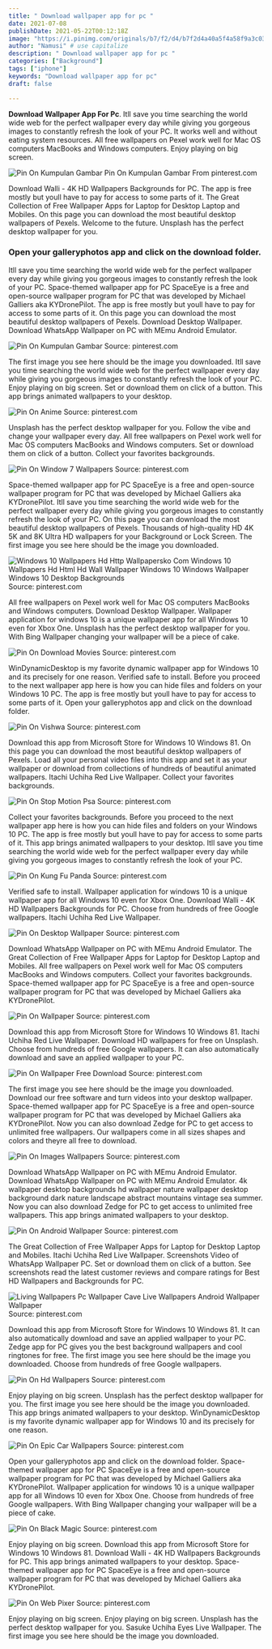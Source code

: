 ```yaml
---
title: " Download wallpaper app for pc "
date: 2021-07-08
publishDate: 2021-05-22T00:12:18Z
image: "https://i.pinimg.com/originals/b7/f2/d4/b7f2d4a40a5f4a58f9a3c032caf0b5ce.jpg"
author: "Namusi" # use capitalize
description: " Download wallpaper app for pc "
categories: ["Background"]
tags: ["iphone"]
keywords: "Download wallpaper app for pc"
draft: false

---
```



**Download Wallpaper App For Pc**. Itll save you time searching the world wide web for the perfect wallpaper every day while giving you gorgeous images to constantly refresh the look of your PC. It works well and without eating system resources. All free wallpapers on Pexel work well for Mac OS computers MacBooks and Windows computers. Enjoy playing on big screen.

![Pin On Kumpulan Gambar](https://i.pinimg.com/originals/0d/58/07/0d5807c720e8b46b32aedc7eea7dcfee.jpg "Pin On Kumpulan Gambar")
Pin On Kumpulan Gambar From pinterest.com


Download Walli - 4K HD Wallpapers Backgrounds for PC. The app is free mostly but youll have to pay for access to some parts of it. The Great Collection of Free Wallpaper Apps for Laptop for Desktop Laptop and Mobiles. On this page you can download the most beautiful desktop wallpapers of Pexels. Welcome to the future. Unsplash has the perfect desktop wallpaper for you.

### Open your galleryphotos app and click on the download folder.

Itll save you time searching the world wide web for the perfect wallpaper every day while giving you gorgeous images to constantly refresh the look of your PC. Space-themed wallpaper app for PC SpaceEye is a free and open-source wallpaper program for PC that was developed by Michael Galliers aka KYDronePilot. The app is free mostly but youll have to pay for access to some parts of it. On this page you can download the most beautiful desktop wallpapers of Pexels. Download Desktop Wallpaper. Download WhatsApp Wallpaper on PC with MEmu Android Emulator.


![Pin On Kumpulan Gambar](https://i.pinimg.com/originals/0d/58/07/0d5807c720e8b46b32aedc7eea7dcfee.jpg "Pin On Kumpulan Gambar")
Source: pinterest.com

The first image you see here should be the image you downloaded. Itll save you time searching the world wide web for the perfect wallpaper every day while giving you gorgeous images to constantly refresh the look of your PC. Enjoy playing on big screen. Set or download them on click of a button. This app brings animated wallpapers to your desktop.

![Pin On Anime](https://i.pinimg.com/originals/ae/f5/07/aef5079ccda4fe39a3076371ea1cd58e.jpg "Pin On Anime")
Source: pinterest.com

Unsplash has the perfect desktop wallpaper for you. Follow the vibe and change your wallpaper every day. All free wallpapers on Pexel work well for Mac OS computers MacBooks and Windows computers. Set or download them on click of a button. Collect your favorites backgrounds.

![Pin On Window 7 Wallpapers](https://i.pinimg.com/originals/88/86/cd/8886cd255f04a7db34ce6d9715544c1d.jpg "Pin On Window 7 Wallpapers")
Source: pinterest.com

Space-themed wallpaper app for PC SpaceEye is a free and open-source wallpaper program for PC that was developed by Michael Galliers aka KYDronePilot. Itll save you time searching the world wide web for the perfect wallpaper every day while giving you gorgeous images to constantly refresh the look of your PC. On this page you can download the most beautiful desktop wallpapers of Pexels. Thousands of high-quality HD 4K 5K and 8K Ultra HD wallpapers for your Background or Lock Screen. The first image you see here should be the image you downloaded.

![Windows 10 Wallpapers Hd Http Wallpapersko Com Windows 10 Wallpapers Hd Html Hd Wall Wallpaper Windows 10 Windows Wallpaper Windows 10 Desktop Backgrounds](https://i.pinimg.com/originals/16/36/fb/1636fb5bdd0b97b09b688b9243f350e7.jpg "Windows 10 Wallpapers Hd Http Wallpapersko Com Windows 10 Wallpapers Hd Html Hd Wall Wallpaper Windows 10 Windows Wallpaper Windows 10 Desktop Backgrounds")
Source: pinterest.com

All free wallpapers on Pexel work well for Mac OS computers MacBooks and Windows computers. Download Desktop Wallpaper. Wallpaper application for windows 10 is a unique wallpaper app for all Windows 10 even for Xbox One. Unsplash has the perfect desktop wallpaper for you. With Bing Wallpaper changing your wallpaper will be a piece of cake.

![Pin On Download Movies](https://i.pinimg.com/originals/50/c2/7b/50c27bd0d22c3dc818a9e7bc6e93229a.jpg "Pin On Download Movies")
Source: pinterest.com

WinDynamicDesktop is my favorite dynamic wallpaper app for Windows 10 and its precisely for one reason. Verified safe to install. Before you proceed to the next wallpaper app here is how you can hide files and folders on your Windows 10 PC. The app is free mostly but youll have to pay for access to some parts of it. Open your galleryphotos app and click on the download folder.

![Pin On Vishwa](https://i.pinimg.com/originals/5c/4d/f2/5c4df2a9afb03717aa6f6cefd50f7df5.jpg "Pin On Vishwa")
Source: pinterest.com

Download this app from Microsoft Store for Windows 10 Windows 81. On this page you can download the most beautiful desktop wallpapers of Pexels. Load all your personal video files into this app and set it as your wallpaper or download from collections of hundreds of beautiful animated wallpapers. Itachi Uchiha Red Live Wallpaper. Collect your favorites backgrounds.

![Pin On Stop Motion Psa](https://i.pinimg.com/originals/b1/32/cb/b132cb6e562fef08f3e9457f1b750f38.jpg "Pin On Stop Motion Psa")
Source: pinterest.com

Collect your favorites backgrounds. Before you proceed to the next wallpaper app here is how you can hide files and folders on your Windows 10 PC. The app is free mostly but youll have to pay for access to some parts of it. This app brings animated wallpapers to your desktop. Itll save you time searching the world wide web for the perfect wallpaper every day while giving you gorgeous images to constantly refresh the look of your PC.

![Pin On Kung Fu Panda](https://i.pinimg.com/474x/b2/56/47/b25647518df4443be5b08b6a9d5a3c84.jpg "Pin On Kung Fu Panda")
Source: pinterest.com

Verified safe to install. Wallpaper application for windows 10 is a unique wallpaper app for all Windows 10 even for Xbox One. Download Walli - 4K HD Wallpapers Backgrounds for PC. Choose from hundreds of free Google wallpapers. Itachi Uchiha Red Live Wallpaper.

![Pin On Desktop Wallpaper](https://i.pinimg.com/originals/48/94/5b/48945ba85674e5b02f74c4a160d20f34.jpg "Pin On Desktop Wallpaper")
Source: pinterest.com

Download WhatsApp Wallpaper on PC with MEmu Android Emulator. The Great Collection of Free Wallpaper Apps for Laptop for Desktop Laptop and Mobiles. All free wallpapers on Pexel work well for Mac OS computers MacBooks and Windows computers. Collect your favorites backgrounds. Space-themed wallpaper app for PC SpaceEye is a free and open-source wallpaper program for PC that was developed by Michael Galliers aka KYDronePilot.

![Pin On Wallpaper](https://i.pinimg.com/originals/98/88/39/98883983df91cdb54c13cf80dbf9704f.png "Pin On Wallpaper")
Source: pinterest.com

Download this app from Microsoft Store for Windows 10 Windows 81. Itachi Uchiha Red Live Wallpaper. Download HD wallpapers for free on Unsplash. Choose from hundreds of free Google wallpapers. It can also automatically download and save an applied wallpaper to your PC.

![Pin On Wallpaper Free Download](https://i.pinimg.com/originals/7f/05/e3/7f05e3cf389112298bb2a406066ab5df.jpg "Pin On Wallpaper Free Download")
Source: pinterest.com

The first image you see here should be the image you downloaded. Download our free software and turn videos into your desktop wallpaper. Space-themed wallpaper app for PC SpaceEye is a free and open-source wallpaper program for PC that was developed by Michael Galliers aka KYDronePilot. Now you can also download Zedge for PC to get access to unlimited free wallpapers. Our wallpapers come in all sizes shapes and colors and theyre all free to download.

![Pin On Images Wallpapers](https://i.pinimg.com/originals/38/e3/f1/38e3f1e8238b8c923fd5e7cd5a4a74c7.jpg "Pin On Images Wallpapers")
Source: pinterest.com

Download WhatsApp Wallpaper on PC with MEmu Android Emulator. Download WhatsApp Wallpaper on PC with MEmu Android Emulator. 4k wallpaper desktop backgrounds hd wallpaper nature wallpaper desktop background dark nature landscape abstract mountains vintage sea summer. Now you can also download Zedge for PC to get access to unlimited free wallpapers. This app brings animated wallpapers to your desktop.

![Pin On Android Wallpaper](https://i.pinimg.com/originals/20/2a/bd/202abd4ea2f9e471ffae4787e6ae7ea5.jpg "Pin On Android Wallpaper")
Source: pinterest.com

The Great Collection of Free Wallpaper Apps for Laptop for Desktop Laptop and Mobiles. Itachi Uchiha Red Live Wallpaper. Screenshots Video of WhatsApp Wallpaper PC. Set or download them on click of a button. See screenshots read the latest customer reviews and compare ratings for Best HD Wallpapers and Backgrounds for PC.

![Living Wallpapers Pc Wallpaper Cave Live Wallpapers Android Wallpaper Wallpaper](https://i.pinimg.com/originals/10/ac/cc/10acccf651c1ff56d1b7732eeb95d720.jpg "Living Wallpapers Pc Wallpaper Cave Live Wallpapers Android Wallpaper Wallpaper")
Source: pinterest.com

Download this app from Microsoft Store for Windows 10 Windows 81. It can also automatically download and save an applied wallpaper to your PC. Zedge app for PC gives you the best background wallpapers and cool ringtones for free. The first image you see here should be the image you downloaded. Choose from hundreds of free Google wallpapers.

![Pin On Hd Wallpapers](https://i.pinimg.com/originals/f7/54/c8/f754c8cc7879fd421e3a8c85869a0246.jpg "Pin On Hd Wallpapers")
Source: pinterest.com

Enjoy playing on big screen. Unsplash has the perfect desktop wallpaper for you. The first image you see here should be the image you downloaded. This app brings animated wallpapers to your desktop. WinDynamicDesktop is my favorite dynamic wallpaper app for Windows 10 and its precisely for one reason.

![Pin On Epic Car Wallpapers](https://i.pinimg.com/originals/73/81/2d/73812d9db372bf80be2567cc723a145f.jpg "Pin On Epic Car Wallpapers")
Source: pinterest.com

Open your galleryphotos app and click on the download folder. Space-themed wallpaper app for PC SpaceEye is a free and open-source wallpaper program for PC that was developed by Michael Galliers aka KYDronePilot. Wallpaper application for windows 10 is a unique wallpaper app for all Windows 10 even for Xbox One. Choose from hundreds of free Google wallpapers. With Bing Wallpaper changing your wallpaper will be a piece of cake.

![Pin On Black Magic](https://i.pinimg.com/originals/02/ff/c1/02ffc186172da32ff29126a6cc3f1673.jpg "Pin On Black Magic")
Source: pinterest.com

Enjoy playing on big screen. Download this app from Microsoft Store for Windows 10 Windows 81. Download Walli - 4K HD Wallpapers Backgrounds for PC. This app brings animated wallpapers to your desktop. Space-themed wallpaper app for PC SpaceEye is a free and open-source wallpaper program for PC that was developed by Michael Galliers aka KYDronePilot.

![Pin On Web Pixer](https://i.pinimg.com/originals/b7/f2/d4/b7f2d4a40a5f4a58f9a3c032caf0b5ce.jpg "Pin On Web Pixer")
Source: pinterest.com

Enjoy playing on big screen. Enjoy playing on big screen. Unsplash has the perfect desktop wallpaper for you. Sasuke Uchiha Eyes Live Wallpaper. The first image you see here should be the image you downloaded.

